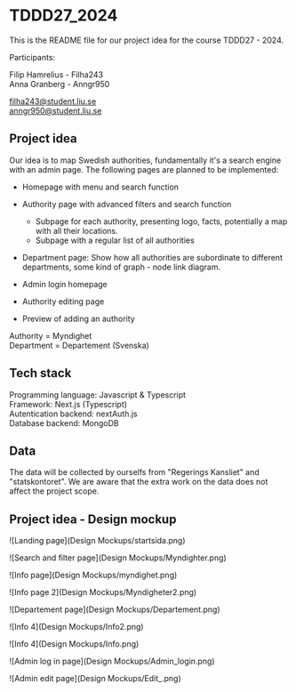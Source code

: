 # TDDD27_2024

This is the README file for our project idea for the course TDDD27 - 2024.

Participants: <br>

Filip Hamrelius - Filha243 <br>
Anna Granberg - Anngr950 <br>

filha243@student.liu.se<br>
anngr950@student.liu.se <br>


## Project idea

Our idea is to map Swedish authorities, fundamentally it's a search engine with an admin page. The following pages are planned to be implemented:

- Homepage with menu and search function
- Authority page with advanced filters and search function
    - Subpage for each authority, presenting logo, facts, potentially a map with all their locations.
    - Subpage with a regular list of all authorities
- Department page: Show how all authorities are subordinate to different departments, some kind of graph - node link diagram.

- Admin login homepage
- Authority editing page
- Preview of adding an authority

Authority = Myndighet<br>
Department = Departement (Svenska)<br>

## Tech stack

Programming language: Javascript & Typescript <br>
Framework: Next.js (Typescript)<br>
Autentication backend: nextAuth.js<br>
Database backend: MongoDB <br>

## Data

The data will be collected by ourselfs from "Regerings Kansliet" and "statskontoret". We are aware that the extra work on the data does not affect the project scope. 

## Project idea - Design mockup

![Landing page](Design Mockups/startsida.png)

![Search and filter page](Design Mockups/Myndighter.png)

![Info page](Design Mockups/myndighet.png)

![Info page 2](Design Mockups/Myndigheter2.png)

![Departement page](Design Mockups/Departement.png)

![Info 4](Design Mockups/Info2.png)

![Info 4](Design Mockups/Info.png)

![Admin log in page](Design Mockups/Admin_login.png)

![Admin edit page](Design Mockups/Edit_.png)






